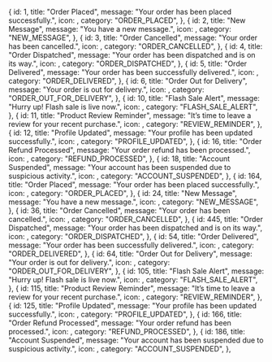 {
id: 1,
title: "Order Placed",
message: "Your order has been placed successfully.",
icon: <ClipboardCheck />,
category: "ORDER_PLACED",
},
{
id: 2,
title: "New Message",
message: "You have a new message.",
icon: <MessageCircle />,
category: "NEW_MESSAGE",
},
{
id: 3,
title: "Order Cancelled",
message: "Your order has been cancelled.",
icon: <Bell />,
category: "ORDER_CANCELLED",
},
{
id: 4,
title: "Order Dispatched",
message: "Your order has been dispatched and is on its way.",
icon: <Truck />,
category: "ORDER_DISPATCHED",
},
{
id: 5,
title: "Order Delivered",
message: "Your order has been successfully delivered.",
icon: <Package />,
category: "ORDER_DELIVERED",
},
{
id: 6,
title: "Order Out for Delivery",
message: "Your order is out for delivery.",
icon: <MapPin />,
category: "ORDER_OUT_FOR_DELIVERY",
},
{
id: 10,
title: "Flash Sale Alert",
message: "Hurry up! Flash sale is live now.",
icon: <Clock />,
category: "FLASH_SALE_ALERT",
},
{
id: 11,
title: "Product Review Reminder",
message: "It’s time to leave a review for your recent purchase.",
icon: <Star />,
category: "REVIEW_REMINDER",
},
{
id: 12,
title: "Profile Updated",
message: "Your profile has been updated successfully.",
icon: <User />,
category: "PROFILE_UPDATED",
},
{
id: 16,
title: "Order Refund Processed",
message: "Your order refund has been processed.",
icon: <CreditCard />,
category: "REFUND_PROCESSED",
},
{
id: 18,
title: "Account Suspended",
message: "Your account has been suspended due to suspicious activity.",
icon: <ShieldOff />,
category: "ACCOUNT_SUSPENDED",
},
{
id: 164,
title: "Order Placed",
message: "Your order has been placed successfully.",
icon: <ClipboardCheck />,
category: "ORDER_PLACED",
},
{
id: 24,
title: "New Message",
message: "You have a new message.",
icon: <MessageCircle />,
category: "NEW_MESSAGE",
},
{
id: 36,
title: "Order Cancelled",
message: "Your order has been cancelled.",
icon: <Bell />,
category: "ORDER_CANCELLED",
},
{
id: 445,
title: "Order Dispatched",
message: "Your order has been dispatched and is on its way.",
icon: <Truck />,
category: "ORDER_DISPATCHED",
},
{
id: 54,
title: "Order Delivered",
message: "Your order has been successfully delivered.",
icon: <Package />,
category: "ORDER_DELIVERED",
},
{
id: 64,
title: "Order Out for Delivery",
message: "Your order is out for delivery.",
icon: <MapPin />,
category: "ORDER_OUT_FOR_DELIVERY",
},
{
id: 105,
title: "Flash Sale Alert",
message: "Hurry up! Flash sale is live now.",
icon: <Clock />,
category: "FLASH_SALE_ALERT",
},
{
id: 115,
title: "Product Review Reminder",
message: "It’s time to leave a review for your recent purchase.",
icon: <Star />,
category: "REVIEW_REMINDER",
},
{
id: 125,
title: "Profile Updated",
message: "Your profile has been updated successfully.",
icon: <User />,
category: "PROFILE_UPDATED",
},
{
id: 166,
title: "Order Refund Processed",
message: "Your order refund has been processed.",
icon: <CreditCard />,
category: "REFUND_PROCESSED",
},
{
id: 186,
title: "Account Suspended",
message: "Your account has been suspended due to suspicious activity.",
icon: <ShieldOff />,
category: "ACCOUNT_SUSPENDED",
},
